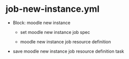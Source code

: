 



# job-new-instance.yml


* Block: moodle new instance

    * set moodle new instance job spec

    * moodle new instance job resource definition

* save moodle new instance job resource definition task